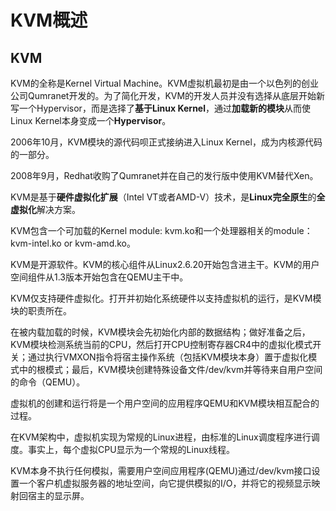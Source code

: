 # KVM概述
## KVM
KVM的全称是Kernel Virtual Machine。KVM虚拟机最初是由一个以色列的创业公司Qumranet开发的。为了简化开发，KVM的开发人员并没有选择从底层开始新写一个Hypervisor，而是选择了**基于Linux Kernel**，通过**加载新的模块**从而使Linux Kernel本身变成一个**Hypervisor**。

2006年10月，KVM模块的源代码呗正式接纳进入Linux Kernel，成为内核源代码的一部分。

2008年9月，Redhat收购了Qumranet并在自己的发行版中使用KVM替代Xen。

KVM是基于**硬件虚拟化扩展**（Intel VT或者AMD-V）技术，是**Linux完全原生**的**全虚拟化**解决方案。

KVM包含一个可加载的Kernel module: kvm.ko和一个处理器相关的module：kvm-intel.ko or kvm-amd.ko。

KVM是开源软件。KVM的核心组件从Linux2.6.20开始包含进主干。KVM的用户空间组件从1.3版本开始包含在QEMU主干中。

KVM仅支持硬件虚拟化。打开并初始化系统硬件以支持虚拟机的运行，是KVM模块的职责所在。

在被内载加载的时候，KVM模块会先初始化内部的数据结构；做好准备之后，KVM模块检测系统当前的CPU，然后打开CPU控制寄存器CR4中的虚拟化模式开关；通过执行VMXON指令将宿主操作系统（包括KVM模块本身）置于虚拟化模式中的根模式；最后，KVM模块创建特殊设备文件/dev/kvm并等待来自用户空间的命令（QEMU）。

虚拟机的创建和运行将是一个用户空间的应用程序QEMU和KVM模块相互配合的过程。

在KVM架构中，虚拟机实现为常规的Linux进程，由标准的Linux调度程序进行调度。事实上，每个虚拟CPU显示为一个常规的Linux线程。

KVM本身不执行任何模拟，需要用户空间应用程序(QEMU)通过/dev/kvm接口设置一个客户机虚拟服务器的地址空间，向它提供模拟的I/O，并将它的视频显示映射回宿主的显示屏。




	
